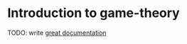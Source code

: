 # Introduction to game-theory

TODO: write [great documentation](http://jacobian.org/writing/great-documentation/what-to-write/)
